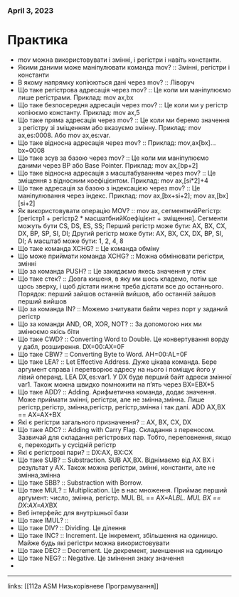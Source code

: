 
### April 3, 2023

# Практика

- mov можна використовувати і змінні, і регістри і навіть константи.
- Якими даними може маніпулювати команда mov? :: Змінні, регістри і константи
- В якому напрямку копіюються дані через mov? :: Ліворуч
- Що таке регістрова адресація через mov? :: Це коли ми маніпулюємо лише регістрами. Приклад: mov ax,bx
- Що таке безпосередня адресація через mov? :: Це коли ми у регістр копіюємо константу. Приклад: mov ax,5
- Що таке пряма адресація через mov? :: Це коли ми беремо значення з регістру зі зміщенням або вказуємо змінну. Приклад: mov ax,es:0008. Або mov ax,es:var.
- Що таке відносна адресація через mov? :: Приклад: mov,ax[bx]… bx=0008
- Що таке зсув за базою через mov? :: Це коли ми маніпулюємо даними через BP або Base Pointer. Приклад: mov ax,[bp+2]
- Що таке відносна адресація з масштабуванням через mov? :: Це зміщення з відносним коефіцієнтом. Приклад: mov ax,[si*2]+4
- Що таке адресація за базою з індексацією через mov? :: Це маніпулювання через індекс. Приклад: mov ax,[bx+si+2]; mov ax,[bx][si+2]
- Як використовувати операцію MOV? :: mov ax, сегментнийРегістр:[регістр1 + регістр2 * масшатбнийКоефіцієнт + зміщення]. Сегменти можуть бути CS, DS, ES, SS; Перший регістр може бути: AX, BX, CX, DX, BP, SP, SI, DI; Другий регістр може бути: AX, BX, CX, DX, BP, SI, DI; А масштаб може бути: 1, 2, 4, 8
- Що таке команда XCHG? :: Це команда обміну
- Що може приймати команда XCHG? :: Можна обмінювати регістри, змінні
- Що за команда PUSH? :: Це закидаємо якесь значення у стек
- Що таке стек? :: Довга кишеня, в яку ми шось кладемо, потім ще щось зверху, і щоб дістати нижнє треба дістати все до останнього. Порядок: перший зайшов останній вийшов, або останній зайшов перший вийшов
- Що за команда IN? :: Можемо зчитувати байти через порт у заданий регістр
- Що за команди AND, OR, XOR, NOT? :: За допомогою них ми змінюємо якісь біти
- Що таке CWD? :: Converting Word to Double. Це конвертування ворду у дабл, розширення. DX=00:AX=0F
- Що таке CBW? :: Converting Byte to Word. AH=00:AL=0F
- Що таке LEA? :: Let Effective Address. Дуже цікава команда. Бере аргумент справа і перетворює адресу на нього і поміщує його у лівий операнд. LEA DX,es:var1. У DX буде перший байт адреси змінної var1. Також можна швидко помножити на п’ять через BX=EBX*5
- Що таке ADD? :: Adding. Арифметична команда, додає значення. Може приймати змінні, регістри, але не змінна,змінна. Лише регістр,регістр, змінна,регістр, регістр,змінна і так далі. ADD AX,BX == AX=AX+BX
- Які є регістри загального призначення? :: AX, BX, CX, DX
- Що таке ADC? :: Adding with Carry Flag. Складання з переносом. Зазвичай для складання регістрових пар. Тобто, переповнення, якщо є, переходить у сусідній регістр
- Які є регістрові пари? :: DX:AX, BX:CX
- Що таке SUB? :: Substraction. SUB AX,BX. Віднімаємо від AX BX і результат у AX. Також можна регістри, змінні, константи, але не змінна,змінна
- Що таке SBB? :: Substraction with Borrow.
- Що таке MUL? :: Multiplication. Це в нас множення. Приймає перший аргумент: число, змінна, регістр. MUL BL == AX=AL*BL. MUL BX == DX:AX=AX*BX
- Веб інтерфейс для внутрішньої бази
- Що таке IMUL? ::
- Що таке DIV? :: Dividing. Це ділення
- Що таке INC? :: Increment. Це інкремент, збільшення на одиницю. Майже будь які регістри можна використовувати
- Що таке DEC? :: Decrement. Це декремент, зменшення на одиницю
- Що таке NEG? :: Negative. Це змінення знаку значення
- 



---

links: [[112a ASM Низькорівневе Програмування]]

